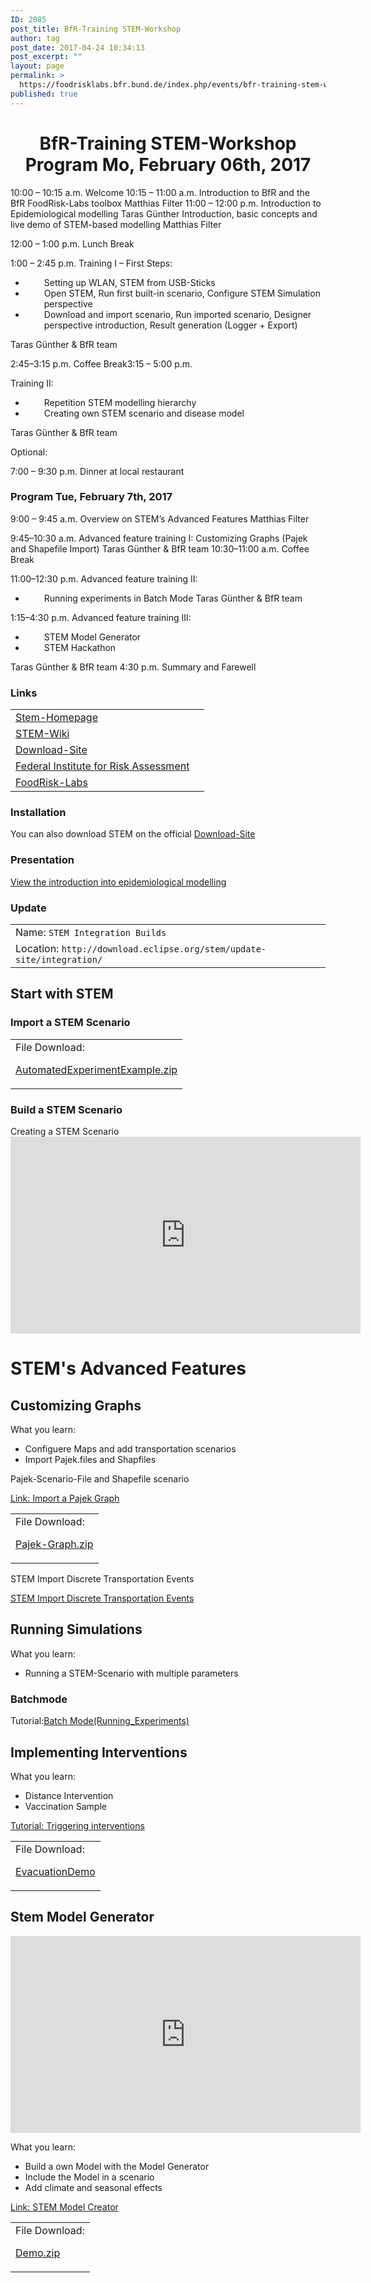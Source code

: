 ```yaml
---
ID: 2085
post_title: BfR-Training STEM-Workshop
author: tag
post_date: 2017-04-24 10:34:13
post_excerpt: ""
layout: page
permalink: >
  https://foodrisklabs.bfr.bund.de/index.php/events/bfr-training-stem-workshop/
published: true
---
```

<h1 style="text-align: center;">BfR-Training STEM-Workshop
Program Mo, February 06th, 2017</h1>
10:00 – 10:15 a.m. Welcome
10:15 – 11:00 a.m. Introduction to BfR and the BfR FoodRisk-Labs toolbox Matthias Filter
11:00 – 12:00 p.m. Introduction to Epidemiological modelling Taras Günther Introduction, basic concepts and live demo of STEM-based modelling Matthias Filter

12:00 – 1:00 p.m. Lunch Break

1:00 – 2:45 p.m. Training I – First Steps:
<ul>
 	<li style="padding-left: 30px;">Setting up WLAN, STEM from USB-Sticks</li>
 	<li style="padding-left: 30px;">Open STEM, Run first built-in scenario, Configure STEM Simulation perspective</li>
 	<li style="padding-left: 30px;">Download and import scenario, Run imported scenario, Designer perspective introduction, Result generation (Logger + Export)</li>
</ul>
Taras Günther &amp; BfR team

2:45–3:15 p.m. Coffee Break3:15 – 5:00 p.m.

Training II:
<ul>
 	<li style="padding-left: 30px;">Repetition STEM modelling hierarchy</li>
 	<li style="padding-left: 30px;">Creating own STEM scenario and disease model</li>
</ul>
Taras Günther &amp; BfR team

Optional:

7:00 – 9:30 p.m. Dinner at local restaurant
<h3>Program Tue, February 7th, 2017</h3>
9:00 – 9:45 a.m. Overview on STEM’s Advanced Features Matthias Filter

9:45–10:30 a.m. Advanced feature training I: Customizing Graphs (Pajek and Shapefile Import) Taras Günther &amp; BfR team
10:30–11:00 a.m. Coffee Break

11:00–12:30 p.m. Advanced feature training II:
<ul>
 	<li style="padding-left: 30px;">Running experiments in Batch Mode Taras Günther &amp; BfR team</li>
</ul>
1:15–4:30 p.m. Advanced feature training III:
<ul>
 	<li style="padding-left: 30px;">STEM Model Generator</li>
 	<li style="padding-left: 30px;">STEM Hackathon</li>
</ul>
Taras Günther &amp; BfR team
4:30 p.m. Summary and Farewell
<div id="Links">
<h3>Links</h3>
<table>
<tbody>
<tr>
<td><a href="https://www.eclipse.org/stem/ " target="_blank ">Stem-Homepage</a></td>
<td></td>
</tr>
<tr>
<td><a href="http://wiki.eclipse.org/STEM " target="_blank ">STEM-Wiki</a></td>
<td></td>
</tr>
<tr>
<td><a href="https://www.eclipse.org/stem/downloads.php " target="_blank ">Download-Site</a></td>
<td></td>
</tr>
<tr>
<td><a href="http://www.bfr.bund.de/de/start.html " target="_blank ">Federal Institute for Risk Assessment</a></td>
<td></td>
</tr>
<tr>
<td><a href="https://foodrisklabs.bfr.bund.de/index.php/frl/ " target="_blank ">FoodRisk-Labs</a></td>
<td></td>
</tr>
</tbody>
</table>
</div>
<div id="Installation">
<h3>Installation</h3>
You can also download STEM on the official <a href="https://www.eclipse.org/stem/downloads.php " target="_blank ">Download-Site</a>

</div>
<div id="Presentation">
<h3>Presentation</h3>
<a href="https://docs.google.com/presentation/d/1j-VIANLi2XjNt5KEN35F8i8FzvEB7swHMFHG1YWq1yA/edit?usp=sharing" target="_blank ">View the introduction into epidemiological modelling</a>

</div>
<div id="Update">
<h3>Update</h3>
<table class="table ">
<tbody>
<tr>
<td>Name: <code>STEM Integration Builds</code></td>
</tr>
<tr>
<td>Location: <code>http://download.eclipse.org/stem/update-site/integration/</code></td>
</tr>
</tbody>
</table>
</div>
<div id="Import_a_STEM_Scenario">
<h2>Start with STEM</h2>
<h3>Import a STEM Scenario</h3>
<table>
<tbody>
<tr>
<td>File Download:

<a href="http://www.eclipse.org/stem/download_sample.php?file=AutomatedExperimentExample.zip" target="_blank ">AutomatedExperimentExample.zip</a></td>
</tr>
</tbody>
</table>
</div>
<div id="Build_a_STEM_Scenario">
<h3>Build a STEM Scenario</h3>
<a>Creating a STEM Scenario</a>

<iframe src="https://www.youtube.com/embed/LfiibQX4IFE " width="560 " height="315 " frameborder="0 " allowfullscreen="allowfullscreen"></iframe>

</div>
<h1>STEM's Advanced Features</h1>
<div id="Customizing_Graphs">
<h2>Customizing Graphs</h2>
What you learn:
<ul>
 	<li>Configuere Maps and add transportation scenarios</li>
 	<li>Import Pajek.files and Shapfiles</li>
</ul>
Pajek-Scenario-File and Shapefile scenario

<a href="http://wiki.eclipse.org/Importing_a_Pajek_Graph " target="_blank ">Link: Import a Pajek Graph</a>
<table class="table">
<tbody>
<tr>
<td>File Download:

<a href="http://www.eclipse.org/stem/download_sample.php?file=MultiPopulationExample_PajekGraphs.zip " target="_blank ">Pajek-Graph.zip</a></td>
</tr>
</tbody>
</table>
STEM Import Discrete Transportation Events

<a href="http://wiki.eclipse.org/STEM_Import_Discrete_Transportation_Events " target="_blank ">STEM Import Discrete Transportation Events</a>

</div>
<div id="Running_Simulations">
<h2>Running Simulations</h2>
What you learn:
<ul>
 	<li>Running a STEM-Scenario with multiple parameters</li>
</ul>
<h3>Batchmode</h3>
Tutorial:<a href="http://wiki.eclipse.org/Batch_Mode_(Running_Experiments) " target="_blank ">Batch Mode(Running_Experiments)</a>

</div>
<div id="Implementing_Interventions">
<h2>Implementing Interventions</h2>
What you learn:
<ul>
 	<li>Distance Intervention</li>
 	<li>Vaccination Sample</li>
</ul>
<a href="http://wiki.eclipse.org/Triggering_interventions " target="_blank ">Tutorial: Triggering interventions</a>
<table>
<tbody>
<tr>
<td>File Download:

<a href="http://www.eclipse.org/stem/download_sample.php?file=EvacuationDemo.zip " target="_blank ">EvacuationDemo</a></td>
</tr>
</tbody>
</table>
</div>
<div id="Stem_Model_Generator">
<h2>Stem Model Generator</h2>
<iframe src="https://www.youtube.com/embed/MtQlS7g7Qnw " width="560 " height="315 " frameborder="0 " allowfullscreen="allowfullscreen"></iframe>

What you learn:
<ul>
 	<li>Build a own Model with the Model Generator</li>
 	<li>Include the Model in a scenario</li>
 	<li>Add climate and seasonal effects</li>
</ul>
<a href="http://wiki.eclipse.org/STEM_Model_Creator" target="_blank ">Link: STEM Model Creator</a>
<table>
<tbody>
<tr>
<td>File Download:

<a href="http://www.eclipse.org/stem/download_sample.php?file=Demo.zip " target="_blank ">Demo.zip</a></td>
</tr>
</tbody>
</table>
</div>